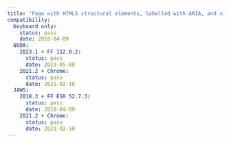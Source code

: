 ```yaml
---
title: "Page with HTML5 structural elements, labelled with ARIA, and visually hidden headings"
compatibility:
  Keyboard only:
    status: pass
    date: 2018-04-09
  NVDA:
    2023.1 + FF 112.0.2:
      status: pass
      date: 2023-05-08
    2021.2 + Chrome:
      status: pass
      date: 2021-02-10
  JAWS:
    2018.3 + FF ESR 52.7.3:
      status: pass
      date: 2018-04-09
    2021.2 + Chrome:
      status: pass
      date: 2021-02-10
---
```

